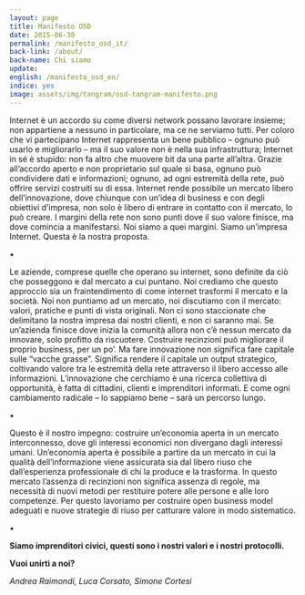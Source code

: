```yaml
---
layout: page
title: Manifesto OSD
date: 2015-06-30
permalink: /manifesto_osd_it/
back-link: /about/
back-name: Chi siamo
update:
english: /manifesto_osd_en/
indice: yes
image: assets/img/tangram/osd-tangram-manifesto.png
---
```


Internet è un accordo su come diversi network possano lavorare insieme; non appartiene a nessuno in particolare, ma ce ne serviamo tutti. Per coloro che vi partecipano Internet rappresenta un bene pubblico – ognuno può usarlo e migliorarlo – ma il suo valore non è nella sua infrastruttura; Internet in sé è stupido: non fa altro che muovere bit da una parte all’altra. Grazie all’accordo aperto e non proprietario sul quale si basa, ognuno può condividere dati e informazioni; ognuno, ad ogni estremità della rete, può offrire servizi costruiti su di essa. Internet rende possibile un mercato libero dell’innovazione, dove chiunque con un’idea di business e con degli obiettivi d’impresa, non solo è libero di entrare in contatto con il mercato, lo può creare. I margini della rete non sono punti dove il suo valore finisce, ma dove comincia a manifestarsi. Noi siamo a quei margini. Siamo un’impresa Internet. Questa è la nostra proposta.

•

Le aziende, comprese quelle che operano su internet, sono definite da ciò che posseggono e dal mercato a cui puntano. Noi crediamo che questo approccio sia un fraintendimento di come internet trasformi il mercato e la società. Noi non puntiamo ad un mercato, noi discutiamo con il mercato: valori, pratiche e punti di vista originali. Non ci sono staccionate che delimitano la nostra impresa dai nostri clienti, e non ci saranno mai. Se un’azienda finisce dove inizia la comunità allora non c’è nessun mercato da innovare, solo profitto da riscuotere. Costruire recinzioni può migliorare il proprio business, per un po’. Ma fare innovazione non significa fare capitale sulle “vacche grasse”. Significa rendere il capitale un output strategico, coltivando valore tra le estremità della rete attraverso il libero accesso alle informazioni. L’innovazione che cerchiamo è una ricerca collettiva di opportunità, è fatta di cittadini, clienti e imprenditori informati. E come ogni cambiamento radicale – lo sappiamo bene – sarà un percorso lungo.

•

Questo è il nostro impegno: costruire un’economia aperta in un mercato interconnesso, dove gli interessi economici non divergano dagli interessi umani. Un’economia aperta è possibile a partire da un mercato in cui la qualità dell’informazione viene assicurata sia dal libero riuso che dall’esperienza professionale di chi la produce e la trasforma. In questo mercato l’assenza di recinzioni non significa assenza di regole, ma necessità di nuovi metodi per restituire potere alle persone e alle loro competenze. Per questo lavoriamo per costruire open business model adeguati e nuove strategie di riuso per catturare valore in modo sistematico.

•

**Siamo imprenditori civici, questi sono i nostri valori e i nostri protocolli.**

**Vuoi unirti a noi?**

*Andrea Raimondi, Luca Corsato, Simone Cortesi*
